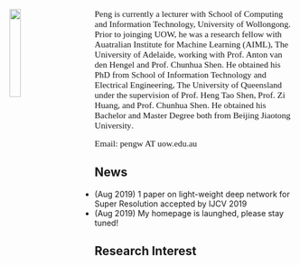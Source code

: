 <p><img style="float:left; padding-right: 50px;" src="https://www.dropbox.com/s/nmgcsheobkru8tj/webpage%20%282%29.jpg?dl=1" width="20%"></p>
<p><span style="font-size:110%;font-family:times">Peng is currently a lecturer with School of Computing and Information Technology, University of Wollongong. Prior to joinging UOW, he was a research fellow with Auatralian Institute for Machine Learning (AIML), The University of Adelaide, working with Prof. Anton van den Hengel and Prof. Chunhua Shen. He obtained his PhD from School of Information Technology and Electrical Engineering, The University of Queensland under the supervision of Prof. Heng Tao Shen, Prof. Zi Huang, and Prof. Chunhua Shen. He obtained his Bachelor and Master Degree both from Beijing Jiaotong University</span>.</p>

<p><span style="font-size:110%;font-family:times">Email: pengw AT uow.edu.au</span></p>

## News
- (Aug 2019) 1 paper on light-weight deep network for Super Resolution accepted by IJCV 2019
- (Aug 2019) My homepage is launghed, please stay tuned!

## Research Interest

